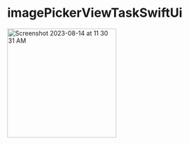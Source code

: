 # imagePickerViewTaskSwiftUi
<img width="249" alt="Screenshot 2023-08-14 at 11 30 31 AM" src="https://github.com/eng-ahmedhussien/imagePickerViewTaskSwiftUi/assets/33827384/97b44317-404a-4106-8495-941196678a66">
